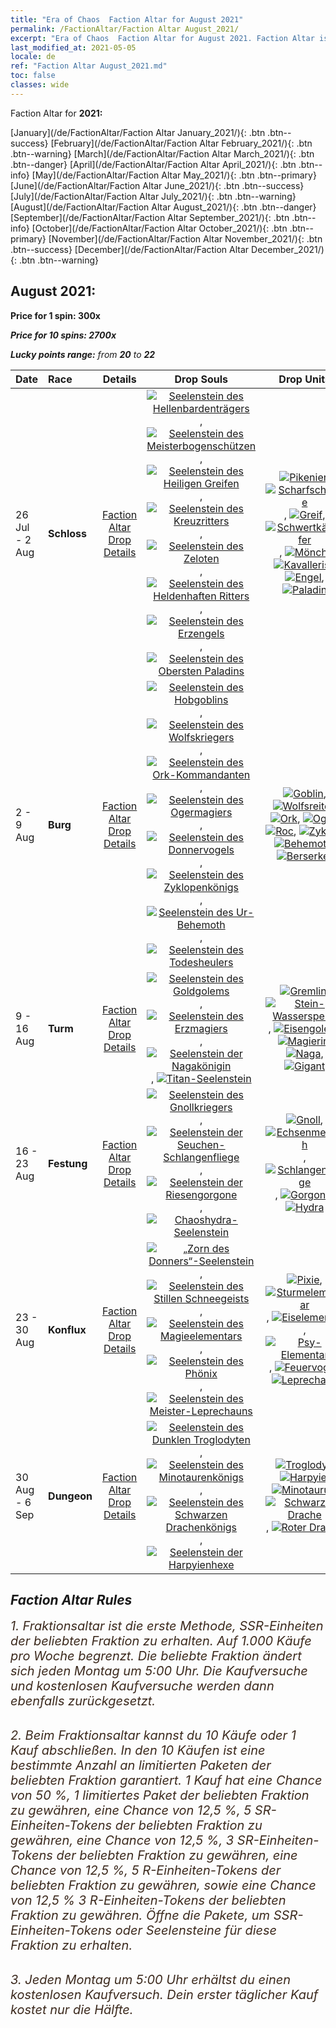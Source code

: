 ```yaml
---
title: "Era of Chaos  Faction Altar for August 2021"
permalink: /FactionAltar/Faction Altar August_2021/
excerpt: "Era of Chaos  Faction Altar for August 2021. Faction Altar is the primary method for obtaining SSR units from the popular faction. Limited to 1,000 purchases each week. The popular faction changes at 05:00 every Monday. Purchase attempts and free purchase attempts will also reset then."
last_modified_at: 2021-05-05
locale: de
ref: "Faction Altar August_2021.md"
toc: false
classes: wide
---
```


  Faction Altar for **2021:**

  [January](/de/FactionAltar/Faction Altar January_2021/){: .btn .btn--success} [February](/de/FactionAltar/Faction Altar February_2021/){: .btn .btn--warning} [March](/de/FactionAltar/Faction Altar March_2021/){: .btn .btn--danger} [April](/de/FactionAltar/Faction Altar April_2021/){: .btn .btn--info} [May](/de/FactionAltar/Faction Altar May_2021/){: .btn .btn--primary} [June](/de/FactionAltar/Faction Altar June_2021/){: .btn .btn--success} [July](/de/FactionAltar/Faction Altar July_2021/){: .btn .btn--warning} [August](/de/FactionAltar/Faction Altar August_2021/){: .btn .btn--danger} [September](/de/FactionAltar/Faction Altar September_2021/){: .btn .btn--info} [October](/de/FactionAltar/Faction Altar October_2021/){: .btn .btn--primary} [November](/de/FactionAltar/Faction Altar November_2021/){: .btn .btn--success} [December](/de/FactionAltar/Faction Altar December_2021/){: .btn .btn--warning} 

## August 2021:

  **Price for 1 spin: 300x** <i class="fas fa-gem"/>

  **Price for 10 spins: 2700x** <i class="fas fa-gem"/>

  **Lucky points range:** from **20** to **22**

  |    Date    |  Race  |  Details  |   Drop Souls   | Drop Units |
  |:-----------|:-------|:---------:|:--------------:|:----------:|
  | 26 Jul - 2 Aug | **Schloss** | [Faction Altar Drop Details](/de/FactionAltar/DROP_101/) | [![Seelenstein des Hellenbardenträgers](/images/u/tia_jibing.jpg)](/Items/unt_282/), [![Seelenstein des Meisterbogenschützen](/images/u/tia_nushou.jpg)](/Items/unt_283/), [![Seelenstein des Heiligen Greifen](/images/u/tia_shijiu.jpg)](/Items/unt_284/), [![Seelenstein des Kreuzritters](/images/u/tia_shizijun.jpg)](/Items/unt_285/), [![Seelenstein des Zeloten](/images/u/tia_senglv.jpg)](/Items/unt_286/), [![Seelenstein des Heldenhaften Ritters](/images/u/tia_qishi.jpg)](/Items/unt_287/), [![Seelenstein des Erzengels](/images/u/tia_datianshi.jpg)](/Items/unt_288/), [![Seelenstein des Obersten Paladins](/images/u/tia_shengqishi.jpg)](/Items/unt_289/) | [![Pikenier](/images/u/ti_jibing.jpg)](/Items/unt_190/), [![Scharfschütze](/images/u/ti_nushou.jpg)](/Items/unt_191/), [![Greif](/images/u/ti_shijiu.jpg)](/Items/unt_192/), [![Schwertkämpfer](/images/u/ti_shizijun.jpg)](/Items/unt_193/), [![Mönch](/images/u/ti_senglv.jpg)](/Items/unt_194/), [![Kavallerist](/images/u/ti_qishi.jpg)](/Items/unt_195/), [![Engel](/images/u/ti_datianshi.jpg)](/Items/unt_196/), [![Paladin](/images/u/ti_shengqishi.jpg)](/Items/unt_197/) | 
  | 2 - 9 Aug | **Burg** | [Faction Altar Drop Details](/de/FactionAltar/DROP_103/) | [![Seelenstein des Hobgoblins](/images/u/tia_shourenzhanshi.jpg)](/Items/unt_305/), [![Seelenstein des Wolfskriegers](/images/u/tia_langqibing.jpg)](/Items/unt_306/), [![Seelenstein des Ork-Kommandanten](/images/u/tia_banshouren.jpg)](/Items/unt_307/), [![Seelenstein des Ogermagiers](/images/u/tia_shirenmo.jpg)](/Items/unt_308/), [![Seelenstein des Donnervogels](/images/u/tia_leiniao.jpg)](/Items/unt_309/), [![Seelenstein des Zyklopenkönigs](/images/u/tia_duyanjuren.jpg)](/Items/unt_310/), [![Seelenstein des Ur-Behemoth](/images/u/tia_bimeng.jpg)](/Items/unt_311/), [![Seelenstein des Todesheulers](/images/u/tia_kuangzhanshi.jpg)](/Items/unt_312/) | [![Goblin](/images/u/ti_shourenzhanshi.jpg)](/Items/unt_217/), [![Wolfsreiter](/images/u/ti_langqibing.jpg)](/Items/unt_218/), [![Ork](/images/u/ti_shourentoufushou.jpg)](/Items/unt_219/), [![Oger](/images/u/ti_shirenmo.jpg)](/Items/unt_220/), [![Roc](/images/u/ti_leiniao.jpg)](/Items/unt_221/), [![Zyklop](/images/u/ti_duyanjuren.jpg)](/Items/unt_222/), [![Behemoth](/images/u/ti_bimeng.jpg)](/Items/unt_223/), [![Berserker](/images/u/ti_kuangzhanshi.jpg)](/Items/unt_224/) | 
  | 9 - 16 Aug | **Turm** | [Faction Altar Drop Details](/de/FactionAltar/DROP_106/) | [![Seelenstein des Goldgolems](/images/u/tia_tieren.jpg)](/Items/unt_322/), [![Seelenstein des Erzmagiers](/images/u/tia_dafashi.jpg)](/Items/unt_323/), [![Seelenstein der Nagakönigin](/images/u/tia_shenv.jpg)](/Items/unt_325/), [![Titan-Seelenstein](/images/u/tia_taitan.jpg)](/Items/unt_326/) | [![Gremlin](/images/u/ti_xiaoyaojing.jpg)](/Items/unt_235/), [![Stein-Wasserspeier](/images/u/ti_shixianggui.jpg)](/Items/unt_236/), [![Eisengolem](/images/u/ti_tieren.jpg)](/Items/unt_237/), [![Magierin](/images/u/ti_dafashi.jpg)](/Items/unt_238/), [![Naga](/images/u/ti_shenv.jpg)](/Items/unt_240/), [![Gigant](/images/u/ti_taitan.jpg)](/Items/unt_241/) | 
  | 16 - 23 Aug | **Festung** | [Faction Altar Drop Details](/de/FactionAltar/DROP_108/) | [![Seelenstein des Gnollkriegers](/images/u/tia_langren.jpg)](/Items/unt_336/), [![Seelenstein der Seuchen-Schlangenfliege](/images/u/tia_longying.jpg)](/Items/unt_337/), [![Seelenstein der Riesengorgone](/images/u/tia_manniu.jpg)](/Items/unt_339/), [![Chaoshydra-Seelenstein](/images/u/tia_duotoulong.jpg)](/Items/unt_341/) | [![Gnoll](/images/u/ti_langren.jpg)](/Items/unt_253/), [![Echsenmensch](/images/u/ti_xiyiren.jpg)](/Items/unt_254/), [![Schlangenfliege](/images/u/ti_longying.jpg)](/Items/unt_255/), [![Gorgone](/images/u/ti_manniu.jpg)](/Items/unt_257/), [![Hydra](/images/u/ti_duotoulong.jpg)](/Items/unt_259/) | 
  | 23 - 30 Aug | **Konflux** | [Faction Altar Drop Details](/de/FactionAltar/DROP_109/) | [![„Zorn des Donners“-Seelenstein](/images/u/tia_leiyuansu.jpg)](/Items/unt_344/), [![Seelenstein des Stillen Schneegeists](/images/u/tia_bingyuansu.jpg)](/Items/unt_345/), [![Seelenstein des Magieelementars](/images/u/tia_jingshenyuansu.jpg)](/Items/unt_347/), [![Seelenstein des Phönix](/images/u/tia_fenghuang.jpg)](/Items/unt_348/), [![Seelenstein des Meister-Leprechauns](/images/u/tia_conglinyaojing.jpg)](/Items/unt_349/) | [![Pixie](/images/u/ti_mofaxianling.jpg)](/Items/unt_262/), [![Sturmelementar](/images/u/ti_leiyuansu2.jpg)](/Items/unt_263/), [![Eiselementar](/images/u/ti_bingyuansu2.jpg)](/Items/unt_264/), [![Psy-Elementar](/images/u/ti_jingshenyuansu.jpg)](/Items/unt_267/), [![Feuervogel](/images/u/ti_fenghuang.jpg)](/Items/unt_268/), [![Leprechaun](/images/u/ti_conglinyaojing.jpg)](/Items/unt_270/) | 
  | 30 Aug - 6 Sep | **Dungeon** | [Faction Altar Drop Details](/de/FactionAltar/DROP_107/) | [![Seelenstein des Dunklen Troglodyten](/images/u/tia_dongxueren.jpg)](/Items/unt_328/), [![Seelenstein des Minotaurenkönigs](/images/u/tia_niutouguai.jpg)](/Items/unt_332/), [![Seelenstein des Schwarzen Drachenkönigs](/images/u/tia_heilong.jpg)](/Items/unt_334/), [![Seelenstein der Harpyienhexe](/images/u/tia_yingshenren.jpg)](/Items/unt_329/) | [![Troglodyt](/images/u/ti_dongxueren.jpg)](/Items/unt_244/), [![Harpyie](/images/u/ti_yingshenren.jpg)](/Items/unt_245/), [![Minotaurus](/images/u/ti_niutouguai.jpg)](/Items/unt_248/), [![Schwarzer Drache](/images/u/ti_heilong.jpg)](/Items/unt_250/), [![Roter Drache](/images/u/ti_chilong.jpg)](/Items/unt_251/) | 




## Faction Altar Rules

  <span style="color: #3c2a1e;font-size:20px">1. Fraktionsaltar ist die erste Methode, SSR-Einheiten der beliebten Fraktion zu erhalten. Auf 1.000 Käufe pro Woche begrenzt. Die beliebte Fraktion ändert sich jeden Montag um 5:00 Uhr. Die Kaufversuche und kostenlosen Kaufversuche werden dann ebenfalls zurückgesetzt.</span><br/>

<br/>  <span style="color: #3c2a1e;font-size:20px">2. Beim Fraktionsaltar kannst du 10 Käufe oder 1 Kauf abschließen. In den 10 Käufen ist eine bestimmte Anzahl an limitierten Paketen der beliebten Fraktion garantiert. 1 Kauf hat eine Chance von 50 %, 1 limitiertes Paket der beliebten Fraktion zu gewähren, eine Chance von 12,5 %, 5 SR-Einheiten-Tokens der beliebten Fraktion zu gewähren, eine Chance von 12,5 %, 3 SR-Einheiten-Tokens der beliebten Fraktion zu gewähren, eine Chance von 12,5 %, 5 R-Einheiten-Tokens der beliebten Fraktion zu gewähren, sowie eine Chance von 12,5 % 3 R-Einheiten-Tokens der beliebten Fraktion zu gewähren. Öffne die Pakete, um SSR-Einheiten-Tokens oder Seelensteine für diese Fraktion zu erhalten.</span>

<br/>  <span style="color: #3c2a1e;font-size:20px">3. Jeden Montag um 5:00 Uhr erhältst du einen kostenlosen Kaufversuch. Dein erster täglicher Kauf kostet nur die Hälfte.</span><br/>

<br/>